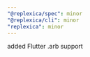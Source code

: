 ```yaml
---
"@replexica/spec": minor
"@replexica/cli": minor
"replexica": minor
---
```


added Flutter .arb support
